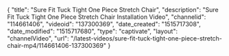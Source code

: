 {
    "title": "Sure Fit Tuck Tight One Piece Stretch Chair",
    "description": "Sure Fit Tuck Tight One Piece Stretch Chair Installation Video",
    "channelid": "114661406",
    "videoid": "137300369",
    "date_created": "1515717308",
    "date_modified": "1515717680",
    "type": "captivate",
    "layout": "channelVideo",
    "url": "\/latest-videos\/sure-fit-tuck-tight-one-piece-stretch-chair-mp4\/114661406-137300369"
}